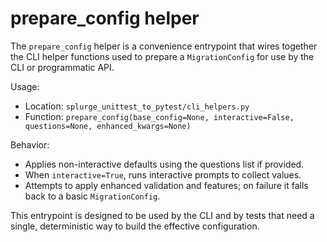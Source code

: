 # prepare_config helper

The `prepare_config` helper is a convenience entrypoint that wires together the CLI helper functions used to prepare a `MigrationConfig` for use by the CLI or programmatic API.

Usage:

- Location: `splurge_unittest_to_pytest/cli_helpers.py`
- Function: `prepare_config(base_config=None, interactive=False, questions=None, enhanced_kwargs=None)`

Behavior:

- Applies non-interactive defaults using the questions list if provided.
- When `interactive=True`, runs interactive prompts to collect values.
- Attempts to apply enhanced validation and features; on failure it falls back to a basic `MigrationConfig`.

This entrypoint is designed to be used by the CLI and by tests that need a single, deterministic way to build the effective configuration.
